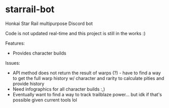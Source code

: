# starrail-bot
Honkai Star Rail multipurpose Discord bot 

Code is not updated real-time and this project is still in the works :)

Features:
- Provides character builds

Issues:
- API method does not return the result of warps (?) - have to find a way to get the full warp history w/ character and rarity to calculate pities and provide history
- Need infographics for all character builds :,) 
- Eventually want to find a way to track trailblaze power... but idk if that's possible given current tools lol
